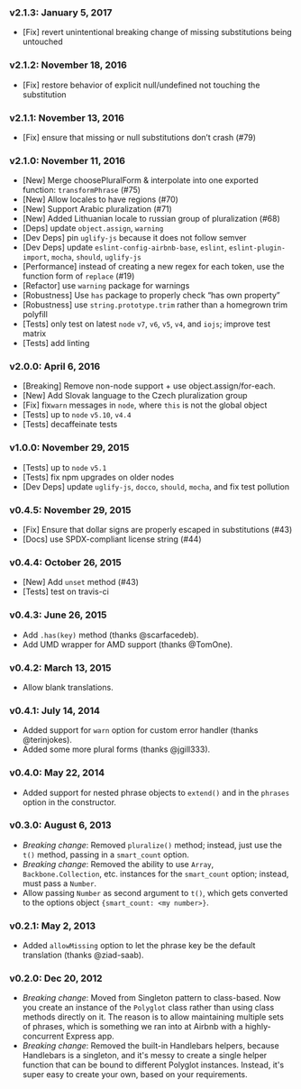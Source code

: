 ### v2.1.3: January 5, 2017
 * [Fix] revert unintentional breaking change of missing substitutions being untouched

### v2.1.2: November 18, 2016
 * [Fix] restore behavior of explicit null/undefined not touching the substitution

### v2.1.1: November 13, 2016
 * [Fix] ensure that missing or null substitutions don’t crash (#79)

### v2.1.0: November 11, 2016
 * [New] Merge choosePluralForm & interpolate into one exported function: `transformPhrase` (#75)
 * [New] Allow locales to have regions (#70)
 * [New] Support Arabic pluralization (#71)
 * [New] Added Lithuanian locale to russian group of pluralization (#68)
 * [Deps] update `object.assign`, `warning`
 * [Dev Deps] pin `uglify-js` because it does not follow semver
 * [Dev Deps] update `eslint-config-airbnb-base`, `eslint`, `eslint-plugin-import`, `mocha`, `should`, `uglify-js`
 * [Performance] instead of creating a new regex for each token, use the function form of `replace` (#19)
 * [Refactor] use `warning` package for warnings
 * [Robustness] Use `has` package to properly check “has own property”
 * [Robustness] use `string.prototype.trim` rather than a homegrown trim polyfill
 * [Tests] only test on latest `node` `v7`, `v6`, `v5`, `v4`, and `iojs`; improve test matrix
 * [Tests] add linting

### v2.0.0: April 6, 2016
 * [Breaking] Remove non-node support + use object.assign/for-each.
 * [New] Add Slovak language to the Czech pluralization group
 * [Fix] fix`warn` messages in `node`, where `this` is not the global object
 * [Tests] up to `node` `v5.10`, `v4.4`
 * [Tests] decaffeinate tests

### v1.0.0: November 29, 2015
 * [Tests] up to `node` `v5.1`
 * [Tests] fix npm upgrades on older nodes
 * [Dev Deps] update `uglify-js`, `docco`, `should`, `mocha`, and fix test pollution

### v0.4.5: November 29, 2015
 * [Fix] Ensure that dollar signs are properly escaped in substitutions (#43)
 * [Docs] use SPDX-compliant license string (#44)

### v0.4.4: October 26, 2015
 * [New] Add `unset` method (#43)
 * [Tests] test on travis-ci

### v0.4.3: June 26, 2015
 * Add `.has(key)` method (thanks @scarfacedeb).
 * Add UMD wrapper for AMD support (thanks @TomOne).

### v0.4.2: March 13, 2015
 * Allow blank translations.

### v0.4.1: July 14, 2014
 * Added support for `warn` option for custom error handler (thanks @terinjokes).
 * Added some more plural forms (thanks @jgill333).

### v0.4.0: May 22, 2014
 * Added support for nested phrase objects to `extend()` and in the `phrases` option in the constructor.

### v0.3.0: August 6, 2013
 * _Breaking change_: Removed `pluralize()` method; instead, just use the `t()` method, passing in a `smart_count` option.
 * _Breaking change_: Removed the ability to use `Array`, `Backbone.Collection`, etc. instances for the `smart_count` option; instead, must pass a `Number`.
 * Allow passing `Number` as second argument to `t()`, which gets converted to the options object `{smart_count: <my number>}`.

### v0.2.1: May 2, 2013
 * Added `allowMissing` option to let the phrase key be the default translation (thanks @ziad-saab).

### v0.2.0: Dec 20, 2012
 * _Breaking change_: Moved from Singleton pattern to class-based. Now you create an instance of the `Polyglot` class rather than using class methods directly on it. The reason is to allow maintaining multiple sets of phrases, which is something we ran into at Airbnb with a highly-concurrent Express app.
 * _Breaking change_: Removed the built-in Handlebars helpers, because Handlebars is a singleton, and it's messy to create a single helper function that can be bound to different Polyglot instances.  Instead, it's super easy to create your own, based on your requirements.
